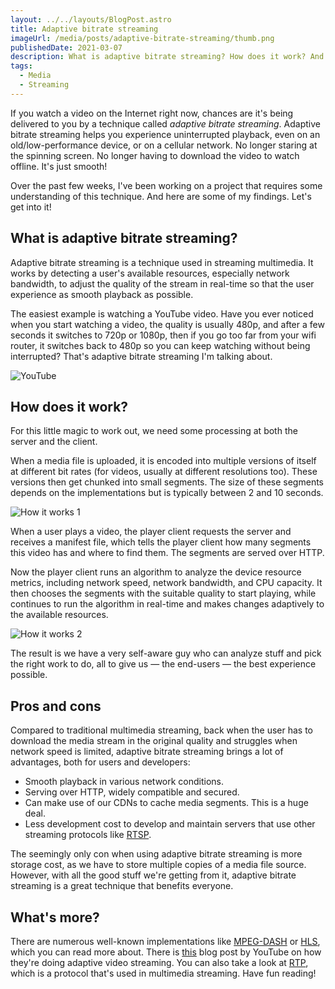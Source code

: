 ```yaml
---
layout: ../../layouts/BlogPost.astro
title: Adaptive bitrate streaming
imageUrl: /media/posts/adaptive-bitrate-streaming/thumb.png
publishedDate: 2021-03-07
description: What is adaptive bitrate streaming? How does it work? And what benefits does it offer?
tags:
  - Media
  - Streaming
---
```


If you watch a video on the Internet right now, chances are it's being delivered to you by a technique called *adaptive bitrate streaming*. Adaptive bitrate streaming helps you experience uninterrupted playback, even on an old/low-performance device, or on a cellular network. No longer staring at the spinning screen. No longer having to download the video to watch offline. It's just smooth!

Over the past few weeks, I've been working on a project that requires some understanding of this technique. And here are some of my findings. Let's get into it!

## What is adaptive bitrate streaming?

Adaptive bitrate streaming is a technique used in streaming multimedia. It works by detecting a user's available resources, especially network bandwidth, to adjust the quality of the stream in real-time so that the user experience as smooth playback as possible.

The easiest example is watching a YouTube video. Have you ever noticed when you start watching a video, the quality is usually 480p, and after a few seconds it switches to 720p or 1080p, then if you go too far from your wifi router, it switches back to 480p so you can keep watching without being interrupted? That's adaptive bitrate streaming I'm talking about.

![YouTube](/media/posts/adaptive-bitrate-streaming/youtube.png)

## How does it work?

For this little magic to work out, we need some processing at both the server and the client.

When a media file is uploaded, it is encoded into multiple versions of itself at different bit rates (for videos, usually at different resolutions too). These versions then get chunked into small segments. The size of these segments depends on the implementations but is typically between 2 and 10 seconds.

![How it works 1](/media/posts/adaptive-bitrate-streaming/how-it-works-1.png)

When a user plays a video, the player client requests the server and receives a manifest file, which tells the player client how many segments this video has and where to find them. The segments are served over HTTP.

Now the player client runs an algorithm to analyze the device resource metrics, including network speed, network bandwidth, and CPU capacity. It then chooses the segments with the suitable quality to start playing, while continues to run the algorithm in real-time and makes changes adaptively to the available resources.

![How it works 2](/media/posts/adaptive-bitrate-streaming/how-it-works-2.png)

The result is we have a very self-aware guy who can analyze stuff and pick the right work to do, all to give us — the end-users — the best experience possible.

## Pros and cons

Compared to traditional multimedia streaming, back when the user has to download the media stream in the original quality and struggles when network speed is limited, adaptive bitrate streaming brings a lot of advantages, both for users and developers:

* Smooth playback in various network conditions.
* Serving over HTTP, widely compatible and secured.
* Can make use of our CDNs to cache media segments. This is a huge deal.
* Less development cost to develop and maintain servers that use other streaming protocols like [RTSP](https://en.wikipedia.org/wiki/Real_Time_Streaming_Protocol).

The seemingly only con when using adaptive bitrate streaming is more storage cost, as we have to store multiple copies of a media file source. However, with all the good stuff we're getting from it, adaptive bitrate streaming is a great technique that benefits everyone.

## What's more?

There are numerous well-known implementations like [MPEG-DASH](https://en.wikipedia.org/wiki/Dynamic_Adaptive_Streaming_over_HTTP) or [HLS](https://en.wikipedia.org/wiki/HTTP_Live_Streaming), which you can read more about. There is [this](https://youtube-eng.googleblog.com/2018/04/making-high-quality-video-efficient.html) blog post by YouTube on how they're doing adaptive video streaming. You can also take a look at [RTP](https://en.wikipedia.org/wiki/Real-time_Transport_Protocol), which is a protocol that's used in multimedia streaming. Have fun reading!
